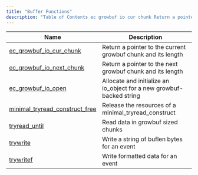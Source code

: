 ```yaml
---
title: "Buffer Functions"
description: "Table of Contents ec growbuf io cur chunk Return a pointer to the current growbuf chunk and its length ec growbuf io next chunk Return a pointer to the next growbuf chunk and its length ec growbuf io open Allocate and initialize an io object for a new growbuf backed..."
---
```


              
| Name                                                                                                                        | Description                                                          |
|-----------------------------------------------------------------------------------------------------------------------------|----------------------------------------------------------------------|
| [ec_growbuf_io_cur_chunk](/momentum/3/3-api/apis-ec-growbuf-io-cur-chunk)               | Return a pointer to the current growbuf chunk and its length         |
| [ec_growbuf_io_next_chunk](/momentum/3/3-api/apis-ec-growbuf-io-next-chunk)             | Return a pointer to the next growbuf chunk and its length            |
| [ec_growbuf_io_open](/momentum/3/3-api/apis-ec-growbuf-io-open)                         | Allocate and initialize an io_object for a new growbuf-backed string |
| [minimal_tryread_construct_free](/momentum/3/3-api/apis-minimal-tryread-construct-free) | Release the resources of a minimal_tryread_construct                 |
| [tryread_until](/momentum/3/3-api/apis-tryread-until)                                   | Read data in growbuf sized chunks                                    |
| [trywrite](/momentum/3/3-api/apis-trywrite)                                             | Write a string of buflen bytes for an event                          |
| [trywritef](/momentum/3/3-api/apis-trywritef)                                           | Write formatted data for an event                                    |

